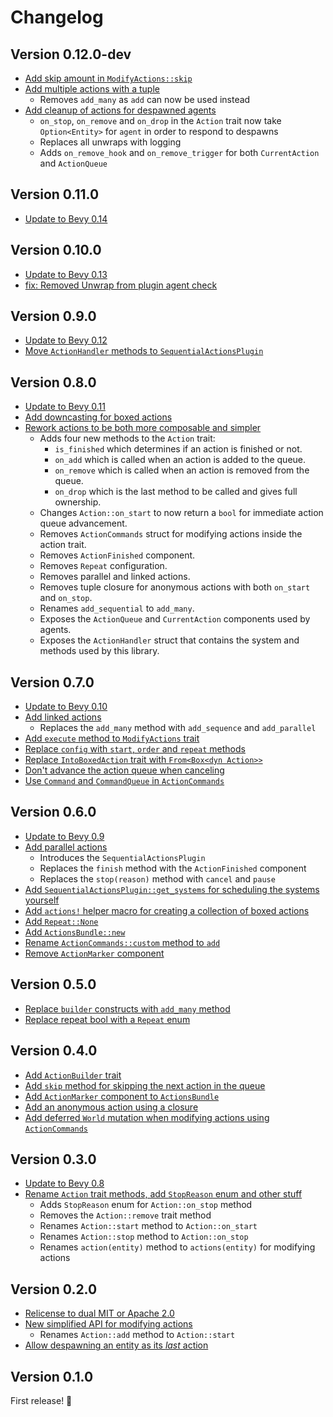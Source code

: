 # Changelog

## Version 0.12.0-dev

- [Add skip amount in `ModifyActions::skip`][105]
- [Add multiple actions with a tuple][104]
    - Removes `add_many` as `add` can now be used instead
- [Add cleanup of actions for despawned agents][101]
    - `on_stop`, `on_remove` and `on_drop` in the `Action` trait
    now take `Option<Entity>` for `agent` in order to respond to despawns
    - Replaces all unwraps with logging
    - Adds `on_remove_hook` and `on_remove_trigger` for both `CurrentAction` and `ActionQueue`

[105]: https://github.com/hikikones/bevy-sequential-actions/pull/105
[104]: https://github.com/hikikones/bevy-sequential-actions/pull/104
[101]: https://github.com/hikikones/bevy-sequential-actions/pull/101

## Version 0.11.0

- [Update to Bevy 0.14][97]

[97]: https://github.com/hikikones/bevy-sequential-actions/pull/97

## Version 0.10.0

- [Update to Bevy 0.13][95]
- [fix: Removed Unwrap from plugin agent check][94]

[95]: https://github.com/hikikones/bevy-sequential-actions/pull/95
[94]: https://github.com/hikikones/bevy-sequential-actions/pull/94

## Version 0.9.0

- [Update to Bevy 0.12][91]
- [Move `ActionHandler` methods to `SequentialActionsPlugin`][90]

[91]: https://github.com/hikikones/bevy-sequential-actions/pull/91
[90]: https://github.com/hikikones/bevy-sequential-actions/pull/90

## Version 0.8.0

- [Update to Bevy 0.11][85]
- [Add downcasting for boxed actions][84]
- [Rework actions to be both more composable and simpler][83]
    - Adds four new methods to the `Action` trait:
        - `is_finished` which determines if an action is finished or not.
        - `on_add` which is called when an action is added to the queue.
        - `on_remove` which is called when an action is removed from the queue.
        - `on_drop` which is the last method to be called and gives full ownership.
    - Changes `Action::on_start` to now return a `bool` for immediate action queue advancement.
    - Removes `ActionCommands` struct for modifying actions inside the action trait.
    - Removes `ActionFinished` component.
    - Removes `Repeat` configuration.
    - Removes parallel and linked actions.
    - Removes tuple closure for anonymous actions with both `on_start` and `on_stop`.
    - Renames `add_sequential` to `add_many`.
    - Exposes the `ActionQueue` and `CurrentAction` components used by agents.
    - Exposes the `ActionHandler` struct that contains the system and methods used by this library.

[85]: https://github.com/hikikones/bevy-sequential-actions/pull/85
[84]: https://github.com/hikikones/bevy-sequential-actions/pull/84
[83]: https://github.com/hikikones/bevy-sequential-actions/pull/83

## Version 0.7.0

- [Update to Bevy 0.10][73]
- [Add linked actions][63]
    - Replaces the `add_many` method with `add_sequence` and `add_parallel`
- [Add `execute` method to `ModifyActions` trait][68]
- [Replace `config` with `start`, `order` and `repeat` methods][64]
- [Replace `IntoBoxedAction` trait with `From<Box<dyn Action>>`][65]
- [Don't advance the action queue when canceling][67]
- [Use `Command` and `CommandQueue` in `ActionCommands`][71]

[73]: https://github.com/hikikones/bevy-sequential-actions/pull/73
[71]: https://github.com/hikikones/bevy-sequential-actions/pull/71
[68]: https://github.com/hikikones/bevy-sequential-actions/pull/68
[67]: https://github.com/hikikones/bevy-sequential-actions/pull/67
[65]: https://github.com/hikikones/bevy-sequential-actions/pull/65
[64]: https://github.com/hikikones/bevy-sequential-actions/pull/64
[63]: https://github.com/hikikones/bevy-sequential-actions/pull/63

## Version 0.6.0

- [Update to Bevy 0.9][55]
- [Add parallel actions][45]
    - Introduces the `SequentialActionsPlugin`
    - Replaces the `finish` method with the `ActionFinished` component
    - Replaces the `stop(reason)` method with `cancel` and `pause`
- [Add `SequentialActionsPlugin::get_systems` for scheduling the systems yourself][53]
- [Add `actions!` helper macro for creating a collection of boxed actions][47]
- [Add `Repeat::None`][50]
- [Add `ActionsBundle::new`][52]
- [Rename `ActionCommands::custom` method to `add`][48]
- [Remove `ActionMarker` component][49]

[55]: https://github.com/hikikones/bevy-sequential-actions/pull/55
[53]: https://github.com/hikikones/bevy-sequential-actions/pull/53
[52]: https://github.com/hikikones/bevy-sequential-actions/pull/52
[50]: https://github.com/hikikones/bevy-sequential-actions/pull/50
[49]: https://github.com/hikikones/bevy-sequential-actions/pull/49
[48]: https://github.com/hikikones/bevy-sequential-actions/pull/48
[47]: https://github.com/hikikones/bevy-sequential-actions/pull/47
[45]: https://github.com/hikikones/bevy-sequential-actions/pull/45

## Version 0.5.0
- [Replace `builder` constructs with `add_many` method][40]
- [Replace repeat bool with a `Repeat` enum][41]

[41]: https://github.com/hikikones/bevy-sequential-actions/pull/41
[40]: https://github.com/hikikones/bevy-sequential-actions/pull/40

## Version 0.4.0

- [Add `ActionBuilder` trait][28]
- [Add `skip` method for skipping the next action in the queue][30]
- [Add `ActionMarker` component to `ActionsBundle`][31]
- [Add an anonymous action using a closure][34]
- [Add deferred `World` mutation when modifying actions using `ActionCommands`][36]

[36]: https://github.com/hikikones/bevy-sequential-actions/pull/36
[34]: https://github.com/hikikones/bevy-sequential-actions/pull/34
[31]: https://github.com/hikikones/bevy-sequential-actions/pull/31
[30]: https://github.com/hikikones/bevy-sequential-actions/pull/30
[28]: https://github.com/hikikones/bevy-sequential-actions/pull/28

## Version 0.3.0

- [Update to Bevy 0.8][26]
- [Rename `Action` trait methods, add `StopReason` enum and other stuff][25]
    - Adds `StopReason` enum for `Action::on_stop` method
    - Removes the `Action::remove` trait method
    - Renames `Action::start` method to `Action::on_start`
    - Renames `Action::stop` method to `Action::on_stop`
    - Renames `action(entity)` method to `actions(entity)` for modifying actions

[26]: https://github.com/hikikones/bevy-sequential-actions/pull/26
[25]: https://github.com/hikikones/bevy-sequential-actions/pull/25

## Version 0.2.0

- [Relicense to dual MIT or Apache 2.0][13]
- [New simplified API for modifying actions][12]
    - Renames `Action::add` method to `Action::start`
- [Allow despawning an entity as its _last_ action][11]

[13]: https://github.com/hikikones/bevy-sequential-actions/pull/13
[12]: https://github.com/hikikones/bevy-sequential-actions/pull/12
[11]: https://github.com/hikikones/bevy-sequential-actions/pull/11

## Version 0.1.0

First release! 🎉
